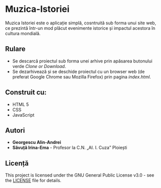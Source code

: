 # Muzica-Istoriei

Muzica Istoriei este o aplicație simplă, cosntruită sub forma unui site web, ce prezintă într-un mod plăcut evenimente istorice și impactul  acestora în cultura mondială.

## Rulare

* Se descarcă proiectul sub forma unei arhive prin apăsarea butonului verde *Clone or Download*.
* Se dezarhivează și se deschide proiectul cu un browser web (de preferat Google Chrome sau Mozilla Firefox) prin pagina *index.html*.

## Construit cu:

* HTML 5
* CSS
* JavaScript

## Autori

* **Georgescu Alin-Andrei**
* **Săvuță Irina-Ema** - Profesor la C.N. „Al. I. Cuza” Ploiești

## Licență

This project is licensed under the GNU General Public License v3.0 - see the [LICENSE](LICENSE) file for details.
